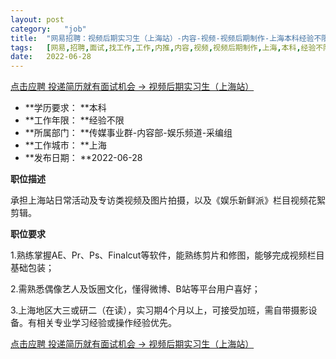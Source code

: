 ```yaml
---
layout:	post
category:	"job"
title:	"网易招聘：视频后期实习生（上海站）-内容-视频-视频后期制作-上海本科经验不限"
tags:	[网易,招聘,面试,找工作,工作,内推,内容,视频,视频后期制作,上海,本科,经验不限]
date:	2022-06-28
---
```


[点击应聘 投递简历就有面试机会 ->  视频后期实习生（上海站）](http://mobile.bole.netease.com/bole/boleDetail?id=39169&employeeId=346f03c3cda5f04c&key=all)



- **学历要求： **本科
- **工作年限： **经验不限
- **所属部门： **传媒事业群-内容部-娱乐频道-采编组
- **工作城市： **上海
- **发布日期： **2022-06-28



**职位描述**

承担上海站日常活动及专访类视频及图片拍摄，以及《娱乐新鲜派》栏目视频花絮剪辑。



**职位要求**

1.熟练掌握AE、Pr、Ps、Finalcut等软件，能熟练剪片和修图，能够完成视频栏目基础包装；

2.需熟悉偶像艺人及饭圈文化，懂得微博、B站等平台用户喜好；

3.上海地区大三或研二（在读），实习期4个月以上，可接受加班，需自带摄影设备。有相关专业学习经验或操作经验优先。





[点击应聘 投递简历就有面试机会 ->  视频后期实习生（上海站）](http://mobile.bole.netease.com/bole/boleDetail?id=39169&employeeId=346f03c3cda5f04c&key=all)